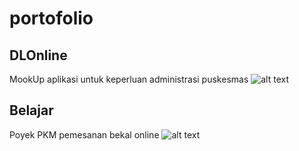# portofolio

## DLOnline
MookUp aplikasi untuk keperluan administrasi puskesmas
![alt text](https://github.com/fathulkirom22/portofolio/blob/master/PortofolioProject1.png)

## Belajar
Poyek PKM pemesanan bekal online 
![alt text](https://github.com/fathulkirom22/portofolio/blob/master/PortofolioProject2.png)
